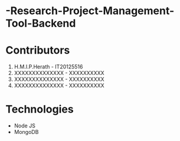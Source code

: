 # -Research-Project-Management-Tool-Backend

# Contributors
<ol>
  <li>H.M.I.P.Herath - IT20125516</li>
  <li>XXXXXXXXXXXXXX - XXXXXXXXXX</li>
  <li>XXXXXXXXXXXXXX - XXXXXXXXXX</li>
  <li>XXXXXXXXXXXXXX - XXXXXXXXXX</li>
</ol>

# Technologies
<ul>
  <li>Node JS</li>
  <li>MongoDB</li>
</ul>
